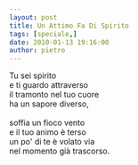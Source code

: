 ```yaml
---
layout: post
title: Un Attimo Fa Di Spirito
tags: [speciale,]
date: 2010-01-13 19:16:00
author: pietro
---
```

Tu sei spirito<br/>e ti guardo attraverso<br/>il tramonto nel tuo cuore<br/>ha un sapore diverso,<br/><br/>soffia un fioco vento<br/>e il tuo animo è terso<br/>un po' di te è volato via<br/>nel momento già trascorso.
